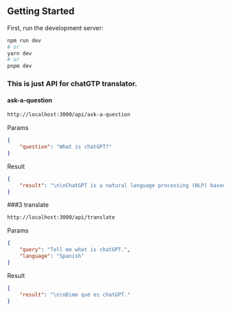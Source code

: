 ## Getting Started

First, run the development server:

```bash
npm run dev
# or
yarn dev
# or
pnpm dev
```

### This is just API for chatGTP translator.

#### ask-a-question 

```bash
http://localhost:3000/api/ask-a-question
```
Params
```json
{
    "question": "What is chatGPT?"
}
```

Result
```json
{
    "result": "\n\nChatGPT is a natural language processing (NLP) based chatbot platform. It combines GPT-3, the state-of-the-art language model, with proprietary AI and NLP technologies to create a powerful, engaging conversation experience for end users. ChatGPT enables developers to create conversational experiences with minimal technical effort, enabling them to rapidly deploy bots and chatbot-driven applications."
}
```

###3 translate

```bash
http://localhost:3000/api/translate
```
Params
```json
{
    "query": "Tell me what is chatGPT.",
    "language": "Spanish"
}
```

Result
```json
{
    "result": "\n\nDime qué es chatGPT."
}
```